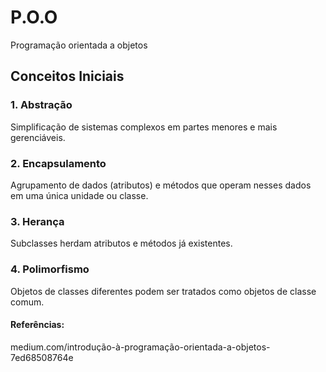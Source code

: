 # P.O.O
Programação orientada a objetos

## Conceitos Iniciais
### 1. Abstração
Simplificação de sistemas complexos em partes menores e mais gerenciáveis.

### 2. Encapsulamento
Agrupamento de dados (atributos) e métodos que operam nesses dados em uma única unidade ou classe.

### 3. Herança
Subclasses herdam atributos e métodos já existentes.

### 4. Polimorfismo
Objetos de classes diferentes podem ser tratados como objetos de classe comum.

#### Referências:
medium.com/introdução-à-programação-orientada-a-objetos-7ed68508764e
